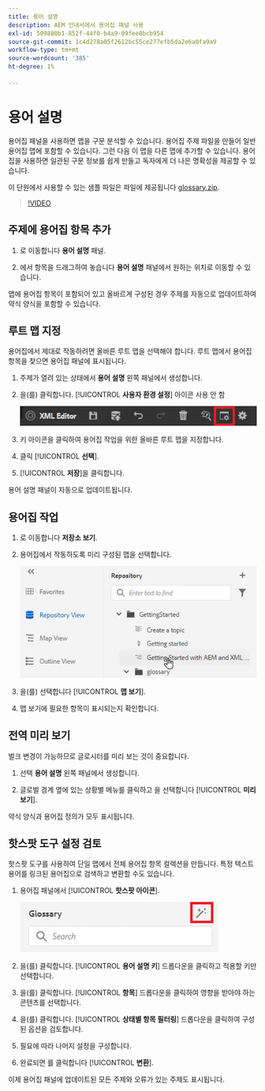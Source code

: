 ```yaml
---
title: 용어 설명
description: AEM 안내서에서 용어집 패널 사용
exl-id: 509880b1-852f-44f0-b4a9-09fee8bcb954
source-git-commit: 1c4d278a05f2612bc55ce277efb5da2e6a0fa9a9
workflow-type: tm+mt
source-wordcount: '385'
ht-degree: 1%

---
```


# 용어 설명

용어집 패널을 사용하면 맵을 구문 분석할 수 있습니다. 용어집 주제 파일을 만들어 일반 용어집 맵에 포함할 수 있습니다. 그런 다음 이 맵을 다른 맵에 추가할 수 있습니다. 용어집을 사용하면 일관된 구문 정보를 쉽게 만들고 독자에게 더 나은 명확성을 제공할 수 있습니다.

이 단원에서 사용할 수 있는 샘플 파일은 파일에 제공됩니다 [glossary.zip](assets/glossary.zip).

>[!VIDEO](https://video.tv.adobe.com/v/342765?quality=12&learn=on)

## 주제에 용어집 항목 추가

1. 로 이동합니다 **용어 설명** 패널.

2. 에서 항목을 드래그하여 놓습니다 **용어 설명** 패널에서 원하는 위치로 이동할 수 있습니다.

맵에 용어집 항목이 포함되어 있고 올바르게 구성된 경우 주제를 자동으로 업데이트하여 약식 양식을 포함할 수 있습니다.

## 루트 맵 지정

용어집에서 제대로 작동하려면 올바른 루트 맵을 선택해야 합니다. 루트 맵에서 용어집 항목을 찾으면 용어집 패널에 표시됩니다.

1. 주제가 열려 있는 상태에서 **용어 설명** 왼쪽 패널에서 생성합니다.

2. 을(를) 클릭합니다. [!UICONTROL **사용자 환경 설정**] 아이콘 사용 안 함

   ![사용자 환경 설정 아이콘](images/reuse/user-prefs-icon.png)

3. 키 아이콘을 클릭하여 용어집 작업을 위한 올바른 루트 맵을 지정합니다.

4. 클릭 [!UICONTROL **선택**].

5. [!UICONTROL **저장**]&#x200B;을 클릭합니다.

용어 설명 패널이 자동으로 업데이트됩니다.

## 용어집 작업

1. 로 이동합니다 **저장소 보기**.

2. 용어집에서 작동하도록 미리 구성된 맵을 선택합니다.

   ![사전 구성 맵 아이콘](images/lesson-10/preconfig-map.png)

3. 을(를) 선택합니다 [!UICONTROL **맵 보기**].

4. 맵 보기에 필요한 항목이 표시되는지 확인합니다.

## 전역 미리 보기

벌크 변경이 가능하므로 글로시터를 미리 보는 것이 중요합니다.

1. 선택 **용어 설명** 왼쪽 패널에서 생성합니다.

2. 글로벌 경계 옆에 있는 상황별 메뉴를 클릭하고 을 선택합니다 [!UICONTROL **미리 보기**].

약식 양식과 용어집 정의가 모두 표시됩니다.

## 핫스팟 도구 설정 검토

핫스팟 도구를 사용하여 단일 맵에서 전체 용어집 항목 컬렉션을 만듭니다. 특정 텍스트 용어를 링크된 용어집으로 검색하고 변환할 수도 있습니다.

1. 용어집 패널에서 [!UICONTROL **핫스팟 아이콘**].

   ![핫스팟 아이콘](images/lesson-10/hotspot-icon.png)

2. 을(를) 클릭합니다. [!UICONTROL **용어 설명 키**] 드롭다운을 클릭하고 적용할 키만 선택합니다.

3. 을(를) 클릭합니다. [!UICONTROL **항목**] 드롭다운을 클릭하여 영향을 받아야 하는 콘텐츠를 선택합니다.

4. 을(를) 클릭합니다. [!UICONTROL **상태별 항목 필터링**] 드롭다운을 클릭하여 구성된 옵션을 검토합니다.

5. 필요에 따라 나머지 설정을 구성합니다.

6. 완료되면 를 클릭합니다 [!UICONTROL **변환**].

이제 용어집 패널에 업데이트된 모든 주제와 오류가 있는 주제도 표시됩니다.
